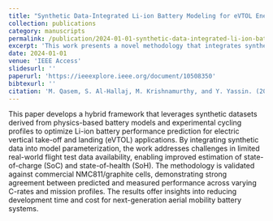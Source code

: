 ```yaml
---
title: "Synthetic Data-Integrated Li-ion Battery Modeling for eVTOL Energy Systems"
collection: publications
category: manuscripts
permalink: /publication/2024-01-01-synthetic-data-integrated-li-ion-battery-modeling-evtols
excerpt: 'This work presents a novel methodology that integrates synthetic datasets with electrochemical modeling to evaluate the performance of Li-ion batteries in eVTOL energy systems. The study combines physics-based models with data-driven approaches to enhance prediction accuracy for high-power, high-energy aviation applications.'
date: 2024-01-01
venue: 'IEEE Access'
slidesurl: ''
paperurl: 'https://ieeexplore.ieee.org/document/10508350'
bibtexurl: ''
citation: 'M. Qasem, S. Al-Hallaj, M. Krishnamurthy, and Y. Yassin. (2024). "Synthetic Data-Integrated Li-ion Battery Modeling for eVTOL Energy Systems." <i>IEEE Access</i>, 12, 76329–76343.'
---
```

This paper develops a hybrid framework that leverages synthetic datasets derived from physics-based battery models and experimental cycling profiles to optimize Li-ion battery performance prediction for electric vertical take-off and landing (eVTOL) applications. By integrating synthetic data into model parameterization, the work addresses challenges in limited real-world flight test data availability, enabling improved estimation of state-of-charge (SoC) and state-of-health (SoH). The methodology is validated against commercial NMC811/graphite cells, demonstrating strong agreement between predicted and measured performance across varying C-rates and mission profiles. The results offer insights into reducing development time and cost for next-generation aerial mobility battery systems.

